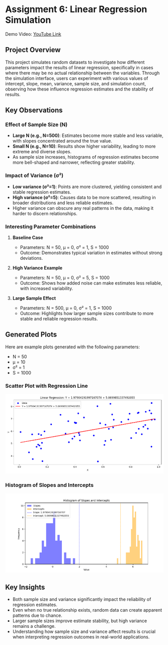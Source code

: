 # Assignment 6: Linear Regression Simulation

Demo Video: [YouTube Link](https://youtu.be/UPPpMMz5H4U)

## Project Overview
This project simulates random datasets to investigate how different parameters impact the results of linear regression, specifically in cases where there may be no actual relationship between the variables. Through the simulation interface, users can experiment with various values of intercept, slope, mean, variance, sample size, and simulation count, observing how these influence regression estimates and the stability of results.

## Key Observations

### Effect of Sample Size (N)
- **Large N (e.g., N=500)**: Estimates become more stable and less variable, with slopes concentrated around the true value.
- **Small N (e.g., N=10)**: Results show higher variability, leading to more extreme and diverse slopes.
- As sample size increases, histograms of regression estimates become more bell-shaped and narrower, reflecting greater stability.

### Impact of Variance (σ²)
- **Low variance (σ²=1)**: Points are more clustered, yielding consistent and stable regression estimates.
- **High variance (σ²=5)**: Causes data to be more scattered, resulting in broader distributions and less reliable estimates.
- Higher variance can obscure any real patterns in the data, making it harder to discern relationships.

### Interesting Parameter Combinations

1. **Baseline Case**
   - Parameters: N = 50, μ = 0, σ² = 1, S = 1000
   - Outcome: Demonstrates typical variation in estimates without strong deviations.

2. **High Variance Example**
   - Parameters: N = 50, μ = 0, σ² = 5, S = 1000
   - Outcome: Shows how added noise can make estimates less reliable, with increased variability.

3. **Large Sample Effect**
   - Parameters: N = 500, μ = 0, σ² = 1, S = 1000
   - Outcome: Highlights how larger sample sizes contribute to more stable and reliable regression results.

## Generated Plots
Here are example plots generated with the following parameters:
- N = 50
- μ = 10
- σ² = 1
- S = 1000

### Scatter Plot with Regression Line
![Scatter Plot with Regression Line](static/plot1.png)

### Histogram of Slopes and Intercepts
![Histogram of Slopes and Intercepts](static/plot2.png)

## Key Insights
- Both sample size and variance significantly impact the reliability of regression estimates.
- Even when no true relationship exists, random data can create apparent patterns due to chance.
- Larger sample sizes improve estimate stability, but high variance remains a challenge.
- Understanding how sample size and variance affect results is crucial when interpreting regression outcomes in real-world applications.
